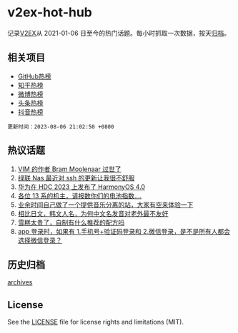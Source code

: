# v2ex-hot-hub

 记录[V2EX](https://www.v2ex.com/)从 2021-01-06 日至今的热门话题。每小时抓取一次数据，按天[归档](archives)。
 
 ## 相关项目

- [GitHub热榜](https://github.com/it985/github-hot-hub)
- [知乎热榜](https://github.com/it985/zhihu-hot-hub)
- [微博热榜](https://github.com/it985/weibo-hot-hub)
- [头条热榜](https://github.com/it985/toutiao-hot-hub)
- [抖音热榜](https://github.com/it985/douyin-hot-hub)


 `更新时间：2023-08-06 21:02:50 +0800`

## 热议话题

1. [VIM 的作者 Bram Moolenaar 过世了](https://www.v2ex.com/t/962692)
1. [绿联 Nas 最近对 ssh 的更新让我很不舒服](https://www.v2ex.com/t/962718)
1. [华为在 HDC 2023 上发布了 HarmonyOS 4.0](https://www.v2ex.com/t/962717)
1. [各位 13 系的机主，请报数你们的电池指数....](https://www.v2ex.com/t/962829)
1. [业余时间自己做了一个提供音乐分离的站，大家有空来体验一下](https://www.v2ex.com/t/962795)
1. [相比日文，韩文人名，为何中文名发音对老外最不友好](https://www.v2ex.com/t/962811)
1. [雪糕太贵了，自制有什么推荐的配方吗](https://www.v2ex.com/t/962816)
1. [app 登录时，如果有 1.手机号+验证码登录和 2.微信登录，是不是所有人都会选择微信登录？](https://www.v2ex.com/t/962696)

## 历史归档

[archives](archives)

## License

See the [LICENSE](LICENSE) file for license rights and limitations (MIT).
